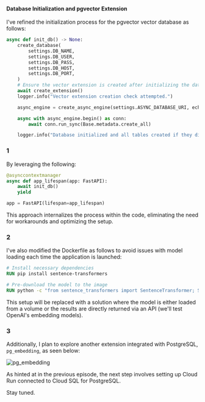#### Database Initialization and pgvector Extension

I've refined the initialization process for the pgvector vector database as follows:

```python
async def init_db() -> None:
    create_database(
        settings.DB_NAME,
        settings.DB_USER,
        settings.DB_PASS,
        settings.DB_HOST,
        settings.DB_PORT,
    )
    # Ensure the vector extension is created after initializing the database
    await create_extension()
    logger.info("Vector extension creation check attempted.")

    async_engine = create_async_engine(settings.ASYNC_DATABASE_URI, echo=True)

    async with async_engine.begin() as conn:
        await conn.run_sync(Base.metadata.create_all)

    logger.info("Database initialized and all tables created if they didn't exist.")
```

### 1

By leveraging the following:

```python
@asynccontextmanager
async def app_lifespan(app: FastAPI):
    await init_db()
    yield

app = FastAPI(lifespan=app_lifespan)
```

This approach internalizes the process within the code, eliminating the need for workarounds and optimizing the setup.

### 2

I've also modified the Dockerfile as follows to avoid issues with model loading each time the application is launched:

```dockerfile
# Install necessary dependencies
RUN pip install sentence-transformers

# Pre-download the model to the image
RUN python -c "from sentence_transformers import SentenceTransformer; SentenceTransformer('all-MiniLM-L6-v2')"
```

This setup will be replaced with a solution where the model is either loaded from a volume or the results are directly returned via an API (we'll test OpenAI's embedding models).

### 3

Additionally, I plan to explore another extension integrated with PostgreSQL, `pg_embedding`, as seen below:

![pg_embedding](./images/pg_embedding.png)

As hinted at in the previous episode, the next step involves setting up Cloud Run connected to Cloud SQL for PostgreSQL.

Stay tuned.

